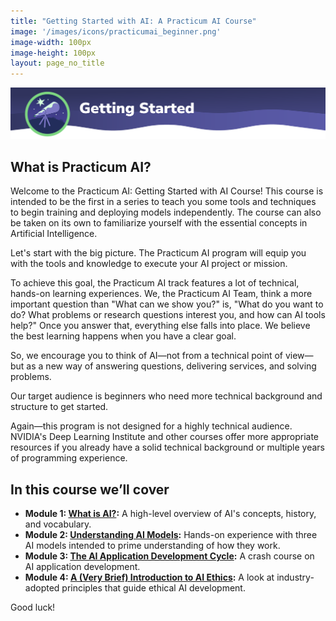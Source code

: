 ```yaml
---
title: "Getting Started with AI: A Practicum AI Course"
image: '/images/icons/practicumai_beginner.png'
image-width: 100px
image-height: 100px
layout: page_no_title
---
```


![Getting Started banner](/images/StartHere.png)

## What is Practicum AI?

Welcome to the Practicum AI: Getting Started with AI Course! This course is intended to be the first in a series to teach you some tools and techniques to begin training and deploying models independently. The course can also be taken on its own to familiarize yourself with the essential concepts in Artificial Intelligence.

Let's start with the big picture. The Practicum AI program will equip you with the tools and knowledge to execute your AI project or mission.

To achieve this goal, the Practicum AI track features a lot of technical, hands-on learning experiences. We, the Practicum AI Team, think a more important question than "What can we show you?" is, "What do you want to do? What problems or research questions interest you, and how can AI tools help?" Once you answer that, everything else falls into place. We believe the best learning happens when you have a clear goal.

So, we encourage you to think of AI—not from a technical point of view—but as a new way of answering questions, delivering services, and solving problems.

Our target audience is beginners who need more technical background and structure to get started.

Again—this program is not designed for a highly technical audience. NVIDIA's Deep Learning Institute and other courses offer more appropriate resources if you already have a solid technical background or multiple years of programming experience.  

## In this course we’ll cover

* **Module 1: [What is AI?](/getting_started/01_what_is_ai):** A high-level overview of AI's concepts, history, and vocabulary.
* **Module 2: [Understanding AI Models](/getting_started/02_understanding_ai_models):** Hands-on experience with three AI models intended to prime understanding of how they work.
* **Module 3: [The AI Application Development Cycle](/getting_started/03_ai_application_development):**  A crash course on AI application development.
* **Module 4: [A (Very Brief) Introduction to AI Ethics](/getting_started/04_brief_intro_ai_ethics):** A look at industry-adopted principles that guide ethical AI development.

Good luck!
